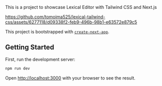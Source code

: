 This is a project to showcase Lexical Editor with Tailwind CSS and Next.js



https://github.com/tomoima525/lexical-tailwind-css/assets/6277118/d09338f2-feb9-496b-98b1-e63572e879c5


This project is bootstrapped with [`create-next-app`](https://github.com/vercel/next.js/tree/canary/packages/create-next-app).

## Getting Started

First, run the development server:

```bash
npm run dev
```

Open [http://localhost:3000](http://localhost:3000) with your browser to see the result.
